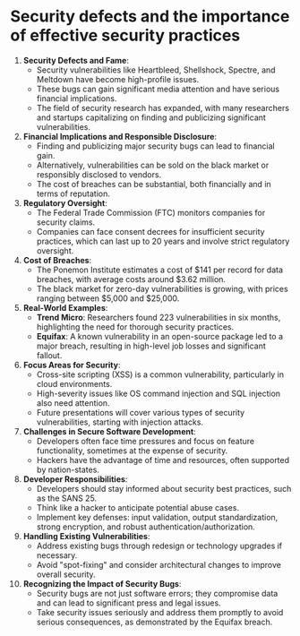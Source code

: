 # Security defects and the importance of effective security practices

1. **Security Defects and Fame**:
   * Security vulnerabilities like Heartbleed, Shellshock, Spectre, and Meltdown have become high-profile issues.
   * These bugs can gain significant media attention and have serious financial implications.
   * The field of security research has expanded, with many researchers and startups capitalizing on finding and publicizing significant vulnerabilities.
2. **Financial Implications and Responsible Disclosure**:
   * Finding and publicizing major security bugs can lead to financial gain.
   * Alternatively, vulnerabilities can be sold on the black market or responsibly disclosed to vendors.
   * The cost of breaches can be substantial, both financially and in terms of reputation.
3. **Regulatory Oversight**:
   * The Federal Trade Commission (FTC) monitors companies for security claims.
   * Companies can face consent decrees for insufficient security practices, which can last up to 20 years and involve strict regulatory oversight.
4. **Cost of Breaches**:
   * The Ponemon Institute estimates a cost of $141 per record for data breaches, with average costs around $3.62 million.
   * The black market for zero-day vulnerabilities is growing, with prices ranging between $5,000 and $25,000.
5. **Real-World Examples**:
   * **Trend Micro**: Researchers found 223 vulnerabilities in six months, highlighting the need for thorough security practices.
   * **Equifax**: A known vulnerability in an open-source package led to a major breach, resulting in high-level job losses and significant fallout.
6. **Focus Areas for Security**:
   * Cross-site scripting (XSS) is a common vulnerability, particularly in cloud environments.
   * High-severity issues like OS command injection and SQL injection also need attention.
   * Future presentations will cover various types of security vulnerabilities, starting with injection attacks.
7. **Challenges in Secure Software Development**:
   * Developers often face time pressures and focus on feature functionality, sometimes at the expense of security.
   * Hackers have the advantage of time and resources, often supported by nation-states.
8. **Developer Responsibilities**:
   * Developers should stay informed about security best practices, such as the SANS 25.
   * Think like a hacker to anticipate potential abuse cases.
   * Implement key defenses: input validation, output standardization, strong encryption, and robust authentication/authorization.
9. **Handling Existing Vulnerabilities**:
   * Address existing bugs through redesign or technology upgrades if necessary.
   * Avoid "spot-fixing" and consider architectural changes to improve overall security.
10. **Recognizing the Impact of Security Bugs**:
    * Security bugs are not just software errors; they compromise data and can lead to significant press and legal issues.
    * Take security issues seriously and address them promptly to avoid serious consequences, as demonstrated by the Equifax breach.
